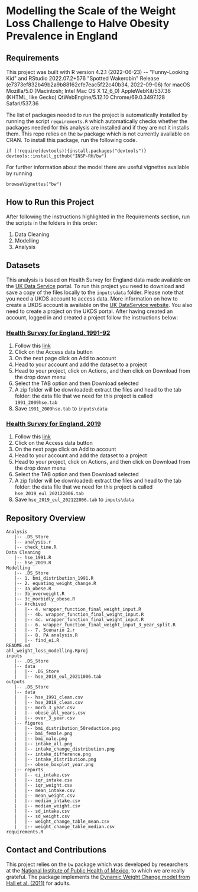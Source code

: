 # Modelling the Scale of the Weight Loss Challenge to Halve Obesity Prevalence in England

## Requirements

This project was built with R version 4.2.1 (2022-06-23) -- "Funny-Looking Kid" and RStudio 2022.07.2+576 "Spotted Wakerobin" Release (e7373ef832b49b2a9b88162cfe7eac5f22c40b34, 2022-09-06) for macOS
Mozilla/5.0 (Macintosh; Intel Mac OS X 12_6_0) AppleWebKit/537.36 (KHTML, like Gecko) QtWebEngine/5.12.10 Chrome/69.0.3497.128 Safari/537.36

The list of packages needed to run the project is automatically installed by running the script `requirements.R` which automatically checks whether the packages needed for this analysis are installed and if they are not it installs them. This repo relies on the `bw` package which is not currently available on CRAN. To install this package, run the following code.

```
if (!require(devtools)){install.packages("devtools")}
devtools::install_github("INSP-RH/bw")
```
For further information about the model there are useful vignettes available by running

```
browseVignettes("bw")
```


## How to Run this Project

After following the instructions highlighted in the Requirements section, run the scripts in the folders in this order:

1. Data Cleaning
2. Modelling
3. Analysis

## Datasets

This analysis is based on Health Survey for England data made available on the [UK Data Service](https://ukdataservice.ac.uk/) portal. To run this project you need to download and save a copy of the files locally to the `inputs\data` folder. Please note that you need a UKDS account to access data. More information on how to create a UKDS account is available on the [UK DataService website](https://beta.ukdataservice.ac.uk/myaccount/credentials). You also need to create a project on the UKDS portal. After having created an account, logged in and created a project follow the instructions below:

### [Health Survey for England, 1991-92](https://beta.ukdataservice.ac.uk/datacatalogue/studies/study?id=7025) 
1. Follow this [link](https://beta.ukdataservice.ac.uk/datacatalogue/studies/study?id=7025)
2. Click on the Access data button
3. On the next page click on Add to account
4. Head to your account and add the dataset to a project
5. Head to your project, click on Actions, and then click on Download from the drop down menu
6. Select the TAB option and then Download selected
7. A zip folder will be downloaded: extract the files and head to the tab folder: the data file that we need for this project is called `1991_2009hse.tab`
8. Save `1991_2009hse.tab` to `inputs\data`

### [Health Survey for England, 2019](https://beta.ukdataservice.ac.uk/datacatalogue/studies/study?id=8860)

1. Follow this [link](https://beta.ukdataservice.ac.uk/datacatalogue/studies/study?id=8860)
2. Click on the Access data button
3. On the next page click on Add to account
4. Head to your account and add the dataset to a project
5. Head to your project, click on Actions, and then click on Download from the drop down menu
6. Select the TAB option and then Download selected
7. A zip folder will be downloaded: extract the files and head to the tab folder: the data file that we need for this project is called `hse_2019_eul_202122006.tab`
8. Save `hse_2019_eul_202122006.tab` to `inputs\data`

## Repository Overview
```
Analysis
   |-- .DS_Store
   |-- analysis.r
   |-- check_time.R
Data Cleaning
   |-- hse_1991.R
   |-- hse_2019.R
Modelling
   |-- .DS_Store
   |-- 1. bmi_distribution_1991.R
   |-- 2. equating_weight_change.R
   |-- 3a_obese.R
   |-- 3b_overweight.R
   |-- 3c_morbidly_obese.R
   |-- Archived
   |   |-- 4. wrapper_function_final_weight_input.R
   |   |-- 4b. wrapper_function_final_weight_input.R
   |   |-- 4c. wrapper_function_final_weight_input.R
   |   |-- 6. wrapper_function_final_weight_input_3_year_split.R
   |   |-- 7. Scenario 2.r
   |   |-- 8. PA analysis.R
   |   |-- find_ei.R
README.md
ahl_weight_loss_modelling.Rproj
inputs
   |-- .DS_Store
   |-- data
   |   |-- .DS_Store
   |   |-- hse_2019_eul_20211006.tab
outputs
   |-- .DS_Store
   |-- data
   |   |-- hse_1991_clean.csv
   |   |-- hse_2019_clean.csv
   |   |-- morb_3_year.csv
   |   |-- obese_all_years.csv
   |   |-- over_3_year.csv
   |-- figures
   |   |-- bmi_distribution_50reduction.png
   |   |-- bmi_female.png
   |   |-- bmi_male.png
   |   |-- intake_all.png
   |   |-- intake_change_distribution.png
   |   |-- intake_difference.png
   |   |-- intake_distribution.png
   |   |-- obese_boxplot_year.png
   |-- reports
   |   |-- ci_intake.csv
   |   |-- iqr_intake.csv
   |   |-- iqr_weight.csv
   |   |-- mean_intake.csv
   |   |-- mean_weight.csv
   |   |-- median_intake.csv
   |   |-- median_weight.csv
   |   |-- sd_intake.csv
   |   |-- sd_weight.csv
   |   |-- weight_change_table_mean.csv
   |   |-- weight_change_table_median.csv
requirements.R
```

## Contact and Contributions
This project relies on the `bw` package which was developed by researchers at the [National Institute of Public Health of Mexico](https://www.insp.mx/insp-overview.html), to which we are really grateful. The package implements the [Dynamic Weight Change model from Hall et al. (2011)](https://pubmed.ncbi.nlm.nih.gov/21872751/) for adults. 
